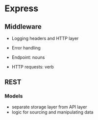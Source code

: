 # Express

## Middleware
- Logging headers and HTTP layer
- Error handling

- Endpoint: nouns
- HTTP requests: verb

## REST
### Models
- separate storage layer from API layer
- logic for sourcing and manipulating data

